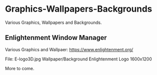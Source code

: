 # Graphics-Wallpapers-Backgrounds

Various Graphics, Wallpapers and Backgrounds.


## Enlightenment Window Manager

Various Graphics and Wallpaer:  https://www.enlightenment.org/

File: E-logo3D.jpg Wallpaper/Background Enlightenment Logo 1600x1200

More to come.
